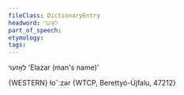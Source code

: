 ```yaml
---
fileClass: DictionaryEntry
headword: לאָזער
part_of_speech: 
etymology: 
tags: 
---
```

לאָזער
'Elazar (man's name)'

{WESTERN}
ɫoˆːzər {WTCP, Berettyó-Újfalu, 47212}
